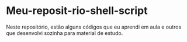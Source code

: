 # Meu-reposit-rio-shell-script
Neste repositório, estão alguns códigos que eu aprendi em aula e outros que desenvolvi sozinha para material de estudo.
